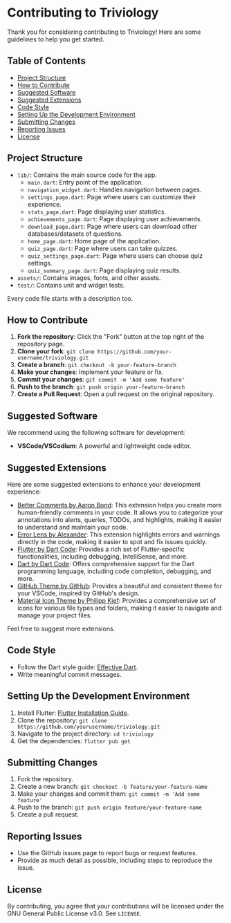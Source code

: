 # Contributing to Triviology

Thank you for considering contributing to Triviology! Here are some guidelines to help you get started.

## Table of Contents

- [Project Structure](#project-structure)
- [How to Contribute](#how-to-contribute)
- [Suggested Software](#suggested-software)
- [Suggested Extensions](#suggested-extensions)
- [Code Style](#code-style)
- [Setting Up the Development Environment](#setting-up-the-development-environment)
- [Submitting Changes](#submitting-changes)
- [Reporting Issues](#reporting-issues)
- [License](#license)

## Project Structure

- `lib/`: Contains the main source code for the app.
  - `main.dart`: Entry point of the application.
  - `navigation_widget.dart`: Handles navigation between pages.
  - `settings_page.dart`: Page where users can customize their experience.
  - `stats_page.dart`: Page displaying user statistics.
  - `achievements_page.dart`: Page displaying user achievements.
  - `download_page.dart`: Page where users can download other databases/datasets of questions.
  - `home_page.dart`: Home page of the application.
  - `quiz_page.dart`: Page where users can take quizzes.
  - `quiz_settings_page.dart`: Page where users can choose quiz settings.
  - `quiz_summary_page.dart`: Page displaying quiz results.
- `assets/`: Contains images, fonts, and other assets.
- `test/`: Contains unit and widget tests.

Every code file starts with a description too.

## How to Contribute

1. **Fork the repository**: Click the "Fork" button at the top right of the repository page.
2. **Clone your fork**: `git clone https://github.com/your-username/triviology.git`
3. **Create a branch**: `git checkout -b your-feature-branch`
4. **Make your changes**: Implement your feature or fix.
5. **Commit your changes**: `git commit -m 'Add some feature'`
6. **Push to the branch**: `git push origin your-feature-branch`
7. **Create a Pull Request**: Open a pull request on the original repository.

## Suggested Software

We recommend using the following software for development:

- **VSCode/VSCodium**: A powerful and lightweight code editor.

## Suggested Extensions

Here are some suggested extensions to enhance your development experience:

- [Better Comments by Aaron Bond](https://marketplace.visualstudio.com/items?itemName=aaron-bond.better-comments): This extension helps you create more human-friendly comments in your code. It allows you to categorize your annotations into alerts, queries, TODOs, and highlights, making it easier to understand and maintain your code.
- [Error Lens by Alexander](https://marketplace.visualstudio.com/items?itemName=usernamehw.errorlens): This extension highlights errors and warnings directly in the code, making it easier to spot and fix issues quickly.
- [Flutter by Dart Code](https://marketplace.visualstudio.com/items?itemName=Dart-Code.flutter): Provides a rich set of Flutter-specific functionalities, including debugging, IntelliSense, and more.
- [Dart by Dart Code](https://marketplace.visualstudio.com/items?itemName=Dart-Code.dart-code): Offers comprehensive support for the Dart programming language, including code completion, debugging, and more.
- [GitHub Theme by GitHub](https://marketplace.visualstudio.com/items?itemName=GitHub.github-vscode-theme): Provides a beautiful and consistent theme for your VSCode, inspired by GitHub's design.
- [Material Icon Theme by Philipp Kief](https://marketplace.visualstudio.com/items?itemName=PKief.material-icon-theme): Provides a comprehensive set of icons for various file types and folders, making it easier to navigate and manage your project files.

Feel free to suggest more extensions.

## Code Style

- Follow the Dart style guide: [Effective Dart](https://dart.dev/guides/language/effective-dart).
- Write meaningful commit messages.

## Setting Up the Development Environment

1. Install Flutter: [Flutter Installation Guide](https://flutter.dev/docs/get-started/install).
2. Clone the repository: `git clone https://github.com/yourusername/triviology.git`
3. Navigate to the project directory: `cd triviology`
4. Get the dependencies: `flutter pub get`

## Submitting Changes

1. Fork the repository.
2. Create a new branch: `git checkout -b feature/your-feature-name`
3. Make your changes and commit them: `git commit -m 'Add some feature'`
4. Push to the branch: `git push origin feature/your-feature-name`
5. Create a pull request.

## Reporting Issues

- Use the GitHub issues page to report bugs or request features.
- Provide as much detail as possible, including steps to reproduce the issue.

## License

By contributing, you agree that your contributions will be licensed under the GNU General Public License v3.0. See `LICENSE`.
